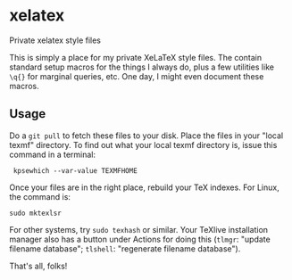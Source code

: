# xelatex
Private xelatex style files

This is simply a place for my private XeLaTeX style files.  The contain standard setup macros for the things I always do, plus a few utilities like `\q{}` for marginal queries, etc.  One day, I might even document these macros.

## Usage
Do a `git pull` to fetch these files to your disk.  Place the files in your "local texmf" directory.  To find out what your local texmf directory is, issue this command in a terminal:
```
 kpsewhich --var-value TEXMFHOME
```
Once your files are in the right place, rebuild your TeX indexes.  For Linux, the command is:
```
sudo mktexlsr
```
For other systems, try `sudo texhash` or similar.  Your TeXlive installation manager also has a button under Actions for doing this (`tlmgr`: "update filename database"; `tlshell`: "regenerate filename database").

That's all, folks!
